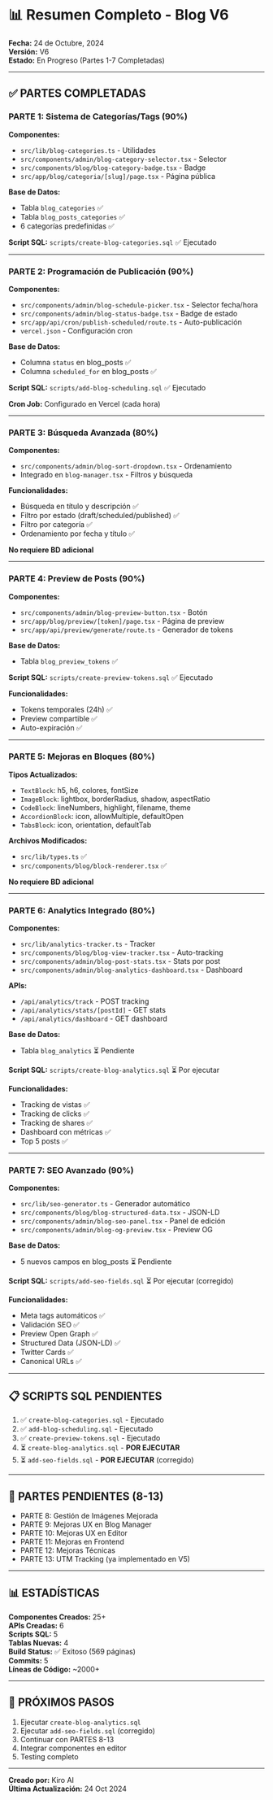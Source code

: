 # 📊 Resumen Completo - Blog V6

**Fecha:** 24 de Octubre, 2024  
**Versión:** V6  
**Estado:** En Progreso (Partes 1-7 Completadas)

---

## ✅ PARTES COMPLETADAS

### PARTE 1: Sistema de Categorías/Tags (90%)

**Componentes:**
- `src/lib/blog-categories.ts` - Utilidades
- `src/components/admin/blog-category-selector.tsx` - Selector
- `src/components/blog/blog-category-badge.tsx` - Badge
- `src/app/blog/categoria/[slug]/page.tsx` - Página pública

**Base de Datos:**
- Tabla `blog_categories` ✅
- Tabla `blog_posts_categories` ✅
- 6 categorías predefinidas ✅

**Script SQL:** `scripts/create-blog-categories.sql` ✅ Ejecutado

---

### PARTE 2: Programación de Publicación (90%)

**Componentes:**
- `src/components/admin/blog-schedule-picker.tsx` - Selector fecha/hora
- `src/components/admin/blog-status-badge.tsx` - Badge de estado
- `src/app/api/cron/publish-scheduled/route.ts` - Auto-publicación
- `vercel.json` - Configuración cron

**Base de Datos:**
- Columna `status` en blog_posts ✅
- Columna `scheduled_for` en blog_posts ✅

**Script SQL:** `scripts/add-blog-scheduling.sql` ✅ Ejecutado

**Cron Job:** Configurado en Vercel (cada hora)

---

### PARTE 3: Búsqueda Avanzada (80%)

**Componentes:**
- `src/components/admin/blog-sort-dropdown.tsx` - Ordenamiento
- Integrado en `blog-manager.tsx` - Filtros y búsqueda

**Funcionalidades:**
- Búsqueda en título y descripción ✅
- Filtro por estado (draft/scheduled/published) ✅
- Filtro por categoría ✅
- Ordenamiento por fecha y título ✅

**No requiere BD adicional**

---

### PARTE 4: Preview de Posts (90%)

**Componentes:**
- `src/components/admin/blog-preview-button.tsx` - Botón
- `src/app/blog/preview/[token]/page.tsx` - Página de preview
- `src/app/api/preview/generate/route.ts` - Generador de tokens

**Base de Datos:**
- Tabla `blog_preview_tokens` ✅

**Script SQL:** `scripts/create-preview-tokens.sql` ✅ Ejecutado

**Funcionalidades:**
- Tokens temporales (24h) ✅
- Preview compartible ✅
- Auto-expiración ✅

---

### PARTE 5: Mejoras en Bloques (80%)

**Tipos Actualizados:**
- `TextBlock`: h5, h6, colores, fontSize
- `ImageBlock`: lightbox, borderRadius, shadow, aspectRatio
- `CodeBlock`: lineNumbers, highlight, filename, theme
- `AccordionBlock`: icon, allowMultiple, defaultOpen
- `TabsBlock`: icon, orientation, defaultTab

**Archivos Modificados:**
- `src/lib/types.ts` ✅
- `src/components/blog/block-renderer.tsx` ✅

**No requiere BD adicional**

---

### PARTE 6: Analytics Integrado (80%)

**Componentes:**
- `src/lib/analytics-tracker.ts` - Tracker
- `src/components/blog/blog-view-tracker.tsx` - Auto-tracking
- `src/components/admin/blog-post-stats.tsx` - Stats por post
- `src/components/admin/blog-analytics-dashboard.tsx` - Dashboard

**APIs:**
- `/api/analytics/track` - POST tracking
- `/api/analytics/stats/[postId]` - GET stats
- `/api/analytics/dashboard` - GET dashboard

**Base de Datos:**
- Tabla `blog_analytics` ⏳ Pendiente

**Script SQL:** `scripts/create-blog-analytics.sql` ⏳ Por ejecutar

**Funcionalidades:**
- Tracking de vistas ✅
- Tracking de clicks ✅
- Tracking de shares ✅
- Dashboard con métricas ✅
- Top 5 posts ✅

---

### PARTE 7: SEO Avanzado (90%)

**Componentes:**
- `src/lib/seo-generator.ts` - Generador automático
- `src/components/blog/blog-structured-data.tsx` - JSON-LD
- `src/components/admin/blog-seo-panel.tsx` - Panel de edición
- `src/components/admin/blog-og-preview.tsx` - Preview OG

**Base de Datos:**
- 5 nuevos campos en blog_posts ⏳ Pendiente

**Script SQL:** `scripts/add-seo-fields.sql` ⏳ Por ejecutar (corregido)

**Funcionalidades:**
- Meta tags automáticos ✅
- Validación SEO ✅
- Preview Open Graph ✅
- Structured Data (JSON-LD) ✅
- Twitter Cards ✅
- Canonical URLs ✅

---

## 📋 SCRIPTS SQL PENDIENTES

1. ✅ `create-blog-categories.sql` - Ejecutado
2. ✅ `add-blog-scheduling.sql` - Ejecutado
3. ✅ `create-preview-tokens.sql` - Ejecutado
4. ⏳ `create-blog-analytics.sql` - **POR EJECUTAR**
5. ⏳ `add-seo-fields.sql` - **POR EJECUTAR** (corregido)

---

## 🎯 PARTES PENDIENTES (8-13)

- PARTE 8: Gestión de Imágenes Mejorada
- PARTE 9: Mejoras UX en Blog Manager
- PARTE 10: Mejoras UX en Editor
- PARTE 11: Mejoras en Frontend
- PARTE 12: Mejoras Técnicas
- PARTE 13: UTM Tracking (ya implementado en V5)

---

## 📊 ESTADÍSTICAS

**Componentes Creados:** 25+  
**APIs Creadas:** 6  
**Scripts SQL:** 5  
**Tablas Nuevas:** 4  
**Build Status:** ✅ Exitoso (569 páginas)  
**Commits:** 5  
**Líneas de Código:** ~2000+

---

## 🚀 PRÓXIMOS PASOS

1. Ejecutar `create-blog-analytics.sql`
2. Ejecutar `add-seo-fields.sql` (corregido)
3. Continuar con PARTES 8-13
4. Integrar componentes en editor
5. Testing completo

---

**Creado por:** Kiro AI  
**Última Actualización:** 24 Oct 2024
